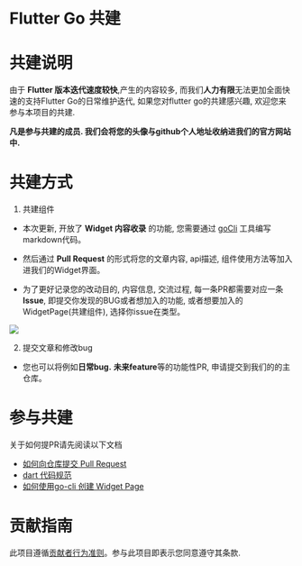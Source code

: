 # Flutter Go 共建

# 共建说明

由于 **Flutter 版本迭代速度较快**,产生的内容较多, 而我们**人力有限**无法更加全面快速的支持Flutter Go的日常维护迭代, 如果您对flutter go的共建感兴趣, 欢迎您来参与本项目的共建. 

**凡是参与共建的成员. 我们会将您的头像与github个人地址收纳进我们的官方网站中.**

# 共建方式

1. 共建组件
  - 本次更新, 开放了 **Widget 内容收录** 的功能, 您需要通过 [goCli](https://github.com/alibaba/flutter-go/blob/master/docs/go-cli.md) 工具编写markdown代码。
  
  - 然后通过 **Pull Request** 的形式将您的文章内容, api描述, 组件使用方法等加入进我们的Widget界面。
  
  - 为了更好记录您的改动目的, 内容信息, 交流过程, 每一条PR都需要对应一条 **Issue**, 即提交你发现的BUG或者想加入的功能, 或者想要加入的WidgetPage(共建组件), 选择你issue在类型。
  
![](https://img.alicdn.com/tfs/TB1r3LEbKL2gK0jSZFmXXc7iXXa-858-317.png)

2. 提交文章和修改bug
  - 您也可以将例如**日常bug.** **未来feature**等的功能性PR, 申请提交到我们的的主仓库。


# 参与共建

关于如何提PR请先阅读以下文档

- [如何向仓库提交 Pull Request](https://github.com/alibaba/flutter-go/blob/master/docs/push-pr.md)
- [dart 代码规范](https://github.com/alibaba/flutter-go/blob/master/Flutter_Go%20%E4%BB%A3%E7%A0%81%E5%BC%80%E5%8F%91%E8%A7%84%E8%8C%83.md)
- [如何使用go-cli 创建 Widget Page](https://github.com/alibaba/flutter-go/blob/master/docs/go-cli.md)

 
# 贡献指南

此项目遵循[贡献者行为准则](https://github.com/spring-projects/spring-framework/blob/master/CODE_OF_CONDUCT.adoc)。参与此项目即表示您同意遵守其条款.
